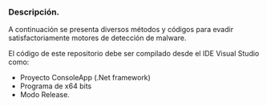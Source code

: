 ### Descripción.

A continuación se presenta diversos métodos y códigos para evadir satisfactoriamente motores de detección de malware.

El código de este repositorio debe ser compilado desde el IDE Visual Studio como:

- Proyecto ConsoleApp (.Net framework)
- Programa de x64 bits
- Modo Release. 